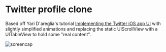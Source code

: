 # Twitter profile clone

Based off Yari D'areglia's tutorial [Implementing the Twitter iOS app UI](http://www.thinkandbuild.it/implementing-the-twitter-ios-app-ui/) with slightly simplified animations and replacing the static UIScrollView with a UITableView to hold some "real content".

![screencap](https://github.com/spro/twitter-profile-clone/blob/master/screencap.gif?raw=true)


